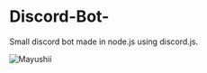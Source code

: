 # Discord-Bot-
Small discord bot made in node.js using discord.js.

![Mayushii](https://github.com/sikozonpc/Discord-Bot-/blob/master/img.png)
